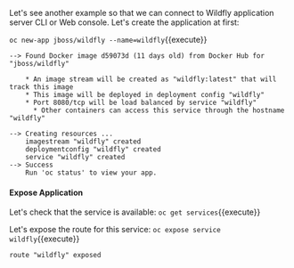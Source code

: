 Let's see another example so that we can connect to Wildfly application server CLI or Web console. Let's create the application at first:

`oc new-app jboss/wildfly --name=wildfly`{{execute}}

```
--> Found Docker image d59073d (11 days old) from Docker Hub for "jboss/wildfly"
 
    * An image stream will be created as "wildfly:latest" that will track this image
    * This image will be deployed in deployment config "wildfly"
    * Port 8080/tcp will be load balanced by service "wildfly"
      * Other containers can access this service through the hostname "wildfly"
 
--> Creating resources ...
    imagestream "wildfly" created
    deploymentconfig "wildfly" created
    service "wildfly" created
--> Success
    Run 'oc status' to view your app.
```

#### Expose Application
Let's check that the service is available:
`oc get services`{{execute}}

Let's expose the route for this service:
`oc expose service wildfly`{{execute}}

```
route "wildfly" exposed
```
